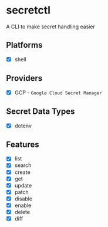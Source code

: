 # secretctl
A CLI to make secret handling easier


## Platforms
- [x] shell



## Providers
- [x] GCP - `Google Cloud Secret Manager`



## Secret Data Types
- [x] dotenv



## Features
- [x] list
- [x] search
- [x] create
- [x] get
- [x] update
- [x] patch
- [x] disable
- [x] enable
- [x] delete
- [x] diff
